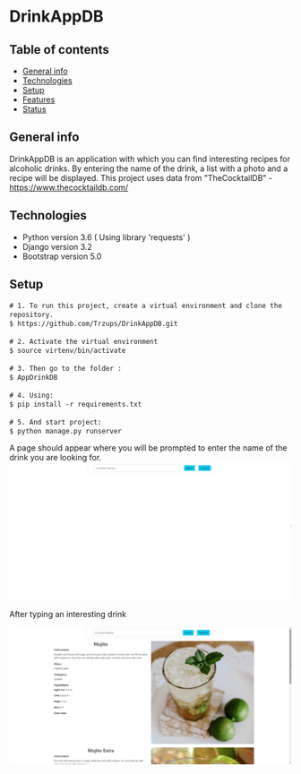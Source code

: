# DrinkAppDB

## Table of contents
* [General info](#general-info)
* [Technologies](#technologies)
* [Setup](#setup)
* [Features](#features)
* [Status](#status)

## General info
DrinkAppDB is an application with which you can find interesting recipes for alcoholic drinks. By entering the name of the drink, a list with a photo and a recipe will be displayed.
This project uses data from "TheCocktailDB" - https://www.thecocktaildb.com/


## Technologies
* Python version 3.6 ( Using library 'requests' )
* Django version 3.2
* Bootstrap version 5.0


## Setup
```
# 1. To run this project, create a virtual environment and clone the repository.
$ https://github.com/Trzups/DrinkAppDB.git

# 2. Activate the virtual environment
$ source virtenv/bin/activate

# 3. Then go to the folder :
$ AppDrinkDB

# 4. Using:
$ pip install -r requirements.txt

# 5. And start project:
$ python manage.py runserver
```

A page should appear where you will be prompted to enter the name of the drink you are looking for.
![Algorithm schema](./img/screen_1.png)

After typing an interesting drink

![Algorithm schema](./img/screen_3.png)

